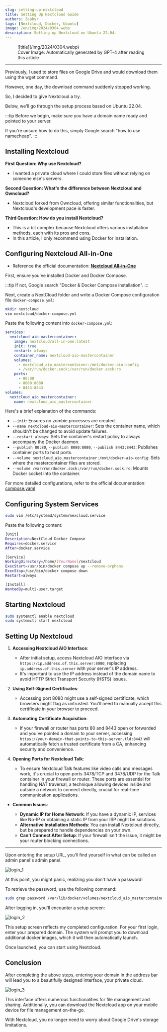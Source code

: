 ```yaml
---
slug: setting-up-nextcloud
title: Setting Up Nextcloud Guide
authors: Zephyr
tags: [Nextcloud, Docker, Ubuntu]
image: /en/img/2024/0304.webp
description: Setting up Nextcloud on Ubuntu 22.04.
---
```


<figure>
![title](/img/2024/0304.webp)
<figcaption>Cover Image: Automatically generated by GPT-4 after reading this article</figcaption>
</figure>

---

Previously, I used to store files on Google Drive and would download them using the wget command.

However, one day, the download command suddenly stopped working.

So, I decided to give Nextcloud a try.

<!-- truncate -->

Below, we'll go through the setup process based on Ubuntu 22.04.

:::tip
Before we begin, make sure you have a domain name ready and pointed to your server.

If you're unsure how to do this, simply Google search "how to use namecheap".
:::

## Installing Nextcloud

**First Question: Why use Nextcloud?**

- I wanted a private cloud where I could store files without relying on someone else's servers.

**Second Question: What's the difference between Nextcloud and Owncloud?**

- Nextcloud forked from Owncloud, offering similar functionalities, but Nextcloud's development pace is faster.

**Third Question: How do you install Nextcloud?**

- This is a bit complex because Nextcloud offers various installation methods, each with its pros and cons.
- In this article, I only recommend using Docker for installation.

## Configuring Nextcloud All-in-One

- Reference the official documentation: [**Nextcloud All-in-One**](https://github.com/nextcloud/all-in-one)

First, ensure you've installed Docker and Docker Compose.

:::tip
If not, Google search "Docker & Docker Compose installation".
:::

Next, create a NextCloud folder and write a Docker Compose configuration file `docker-compose.yml`:

```bash
mkdir nextcloud
vim nextcloud/docker-compose.yml
```

Paste the following content into `docker-compose.yml`:

```yaml
services:
  nextcloud-aio-mastercontainer:
    image: nextcloud/all-in-one:latest
    init: true
    restart: always
    container_name: nextcloud-aio-mastercontainer
    volumes:
      - nextcloud_aio_mastercontainer:/mnt/docker-aio-config
      - /var/run/docker.sock:/var/run/docker.sock:ro
    ports:
      - 80:80
      - 8080:8080
      - 8443:8443
volumes:
  nextcloud_aio_mastercontainer:
    name: nextcloud_aio_mastercontainer
```

Here's a brief explanation of the commands:

- `--init`: Ensures no zombie processes are created.
- `--name nextcloud-aio-mastercontainer`: Sets the container name, which shouldn't be changed to avoid update failures.
- `--restart always`: Sets the container's restart policy to always accompany the Docker daemon.
- `--publish 80:80`, `--publish 8080:8080`, `--publish 8443:8443`: Publishes container ports to host ports.
- `--volume nextcloud_aio_mastercontainer:/mnt/docker-aio-config`: Sets where the mastercontainer files are stored.
- `--volume /var/run/docker.sock:/var/run/docker.sock:ro`: Mounts Docker socket into the container.

For more detailed configurations, refer to the official documentation: [compose.yaml](https://github.com/nextcloud/all-in-one/blob/main/compose.yaml)

## Configuring System Services

```bash
sudo vim /etc/systemd/system/nexcloud.service
```

Paste the following content:

```bash
[Unit]
Description=NextCloud Docker Compose
Requires=docker.service
After=docker.service

[Service]
WorkingDirectory=/home/[YourName]/nextcloud
ExecStart=/usr/bin/docker compose up --remove-orphans
ExecStop=/usr/bin/docker compose down
Restart=always

[Install]
WantedBy=multi-user.target
```

## Starting Nextcloud

```bash
sudo systemctl enable nextcloud
sudo systemctl start nextcloud
```

## Setting Up Nextcloud

1. **Accessing Nextcloud AIO Interface**:

   - After initial setup, access Nextcloud AIO interface via `https://ip.address.of.this.server:8080`, replacing `ip.address.of.this.server` with your server's IP address.
   - It's important to use the IP address instead of the domain name to avoid HTTP Strict Transport Security (HSTS) issues.

2. **Using Self-Signed Certificates**:

   - Accessing port 8080 might use a self-signed certificate, which browsers might flag as untrusted. You'll need to manually accept this certificate in your browser to proceed.

3. **Automating Certificate Acquisition**:

   - If your firewall or router has ports 80 and 8443 open or forwarded and you've pointed a domain to your server, accessing `https://your-domain-that-points-to-this-server.tld:8443` will automatically fetch a trusted certificate from a CA, enhancing security and convenience.

4. **Opening Ports for Nextcloud Talk**:

   - To ensure Nextcloud Talk features like video calls and messages work, it's crucial to open ports 3478/TCP and 3478/UDP for the Talk container in your firewall or router. These ports are essential for handling NAT traversal, a technique allowing devices inside and outside a network to connect directly, crucial for real-time communication applications.

- **Common Issues**:

  - **Dynamic IP for Home Network**: If you have a dynamic IP, services like No-IP or obtaining a static IP from your ISP might be solutions.
  - **Alternative Installation Methods**: You can install Nextcloud directly, but be prepared to handle dependencies on your own.
  - **Can't Connect After Setup**: If your firewall isn't the issue, it might be your router blocking connections.

---

Upon entering the setup URL, you'll find yourself in what can be called an admin panel's admin panel.

![login_1](./img/login_1.jpg)

At this point, you might panic, realizing you don't have a password!

To retrieve the password, use the following command:

```bash
sudo grep password /var/lib/docker/volumes/nextcloud_aio_mastercontainer/_data/data/configuration.json
```

After logging in, you'll encounter a setup screen:

![login_2](./img/login_2.jpg)

This setup screen reflects my completed configuration. For your first login, enter your prepared domain. The system will prompt you to download additional docker images, which it will then automatically launch.

Once launched, you can start using Nextcloud.

## Conclusion

After completing the above steps, entering your domain in the address bar will lead you to a beautifully designed interface, your private cloud.

![login_3](./img/login_3.jpg)

This interface offers numerous functionalities for file management and sharing. Additionally, you can download the Nextcloud app on your mobile device for file management on-the-go.

With Nextcloud, you no longer need to worry about Google Drive's storage limitations.
